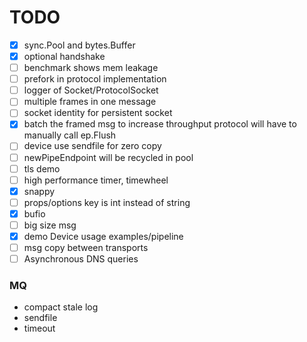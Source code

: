 TODO
====

- [X] sync.Pool and bytes.Buffer
- [X] optional handshake
- [ ] benchmark shows mem leakage
- [ ] prefork in protocol implementation
- [ ] logger of Socket/ProtocolSocket
- [ ] multiple frames in one message
- [ ] socket identity for persistent socket
- [X] batch the framed msg to increase throughput
  protocol will have to manually call ep.Flush
- [ ] device use sendfile for zero copy
- [ ] newPipeEndpoint will be recycled in pool
- [ ] tls demo
- [ ] high performance timer, timewheel
- [X] snappy
- [ ] props/options key is int instead of string
- [X] bufio
- [ ] big size msg
- [X] demo Device usage
  examples/pipeline
- [ ] msg copy between transports
- [ ] Asynchronous DNS queries

### MQ

- compact stale log
- sendfile
- timeout

